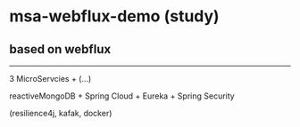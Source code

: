# msa-webflux-demo (study)

## based on webflux 

---

3 MicroServcies + (...)

reactiveMongoDB + Spring Cloud + Eureka + Spring Security 

(resilience4j, kafak, docker)
